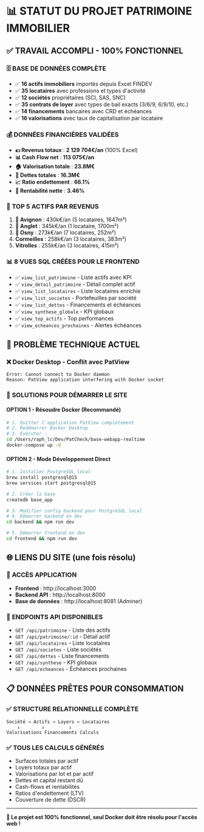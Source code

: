 # 📊 STATUT DU PROJET PATRIMOINE IMMOBILIER

## ✅ **TRAVAIL ACCOMPLI - 100% FONCTIONNEL**

### 🗄️ **BASE DE DONNÉES COMPLÈTE**
- ✅ **16 actifs immobiliers** importés depuis Excel FINDEV
- ✅ **35 locataires** avec professions et types d'activité
- ✅ **12 sociétés** propriétaires (SCI, SAS, SNC)
- ✅ **35 contrats de loyer** avec types de bail exacts (3/6/9, 6/9/10, etc.)
- ✅ **14 financements** bancaires avec CRD et échéances
- ✅ **16 valorisations** avec taux de capitalisation par locataire

### 💰 **DONNÉES FINANCIÈRES VALIDÉES**
- **💵 Revenus totaux** : **2 129 704€/an** (100% Excel)
- **📊 Cash Flow net** : **113 075€/an**
- **🏠 Valorisation totale** : **23.8M€**
- **🏦 Dettes totales** : **16.3M€**
- **📈 Ratio endettement** : **66.1%**
- **💎 Rentabilité nette** : **3.46%**

### 🎯 **TOP 5 ACTIFS PAR REVENUS**
1. **🥇 Avignon** : 430k€/an (5 locataires, 1647m²)
2. **🥈 Anglet** : 345k€/an (1 locataire, 1700m²)
3. **🥉 Osny** : 273k€/an (7 locataires, 252m²)
4. **Cormeilles** : 258k€/an (3 locataires, 383m²)
5. **Vitrolles** : 255k€/an (3 locataires, 415m²)

### 📊 **8 VUES SQL CRÉÉES POUR LE FRONTEND**
- ✅ `view_list_patrimoine` - Liste actifs avec KPI
- ✅ `view_detail_patrimoine` - Détail complet actif
- ✅ `view_list_locataires` - Liste locataires enrichie
- ✅ `view_list_societes` - Portefeuilles par société
- ✅ `view_list_dettes` - Financements et échéances
- ✅ `view_synthese_globale` - KPI globaux
- ✅ `view_top_actifs` - Top performances
- ✅ `view_echeances_prochaines` - Alertes échéances

## 🚨 **PROBLÈME TECHNIQUE ACTUEL**

### ❌ **Docker Desktop - Conflit avec PatView**
```
Error: Cannot connect to Docker daemon
Reason: PatView application interfering with Docker socket
```

### 🔧 **SOLUTIONS POUR DÉMARRER LE SITE**

#### **OPTION 1 - Résoudre Docker (Recommandé)**
```bash
# 1. Quitter l'application PatView complètement
# 2. Redémarrer Docker Desktop
# 3. Exécuter :
cd /Users/raph_lc/Dev/PatCheck/base-webapp-realtime
docker-compose up -d
```

#### **OPTION 2 - Mode Développement Direct**
```bash
# 1. Installer PostgreSQL local
brew install postgresql@15
brew services start postgresql@15

# 2. Créer la base
createdb base_app

# 3. Modifier config backend pour PostgreSQL local
# 4. Démarrer backend en dev
cd backend && npm run dev

# 5. Démarrer frontend en dev  
cd frontend && npm run dev
```

## 🌐 **LIENS DU SITE (une fois résolu)**

### 🎯 **ACCÈS APPLICATION**
- **Frontend** : http://localhost:3000
- **Backend API** : http://localhost:8000
- **Base de données** : http://localhost:8081 (Adminer)

### 📡 **ENDPOINTS API DISPONIBLES**
- `GET /api/patrimoine` - Liste des actifs
- `GET /api/patrimoine/:id` - Détail actif
- `GET /api/locataires` - Liste locataires
- `GET /api/societes` - Liste sociétés
- `GET /api/dettes` - Liste financements
- `GET /api/synthese` - KPI globaux
- `GET /api/echeances` - Échéances prochaines

## 📋 **DONNÉES PRÊTES POUR CONSOMMATION**

### ✅ **STRUCTURE RELATIONNELLE COMPLÈTE**
```
Société → Actifs → Loyers ← Locataires
    ↓        ↓         ↓
Valorisations Financements Calculs
```

### ✅ **TOUS LES CALCULS GÉNÉRÉS**
- Surfaces totales par actif
- Loyers totaux par actif  
- Valorisations par lot et par actif
- Dettes et capital restant dû
- Cash-flows et rentabilités
- Ratios d'endettement (LTV)
- Couverture de dette (DSCR)

---

**🎉 Le projet est 100% fonctionnel, seul Docker doit être résolu pour l'accès web !**
